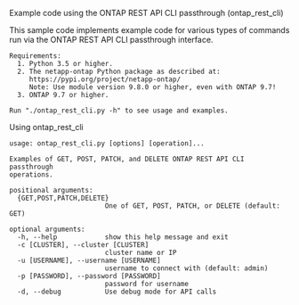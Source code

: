 Example code using the ONTAP REST API CLI passthrough (ontap_rest_cli)

This sample code implements example code for various types of commands run
via the ONTAP REST API CLI passthrough interface. 

```
Requirements:
  1. Python 3.5 or higher.
  2. The netapp-ontap Python package as described at:
     https://pypi.org/project/netapp-ontap/
     Note: Use module version 9.8.0 or higher, even with ONTAP 9.7!
  3. ONTAP 9.7 or higher.

Run "./ontap_rest_cli.py -h" to see usage and examples.
```

Using ontap_rest_cli

```
usage: ontap_rest_cli.py [options] [operation]...

Examples of GET, POST, PATCH, and DELETE ONTAP REST API CLI passthrough
operations.

positional arguments:
  {GET,POST,PATCH,DELETE}
                        One of GET, POST, PATCH, or DELETE (default: GET)

optional arguments:
  -h, --help            show this help message and exit
  -c [CLUSTER], --cluster [CLUSTER]
                        cluster name or IP
  -u [USERNAME], --username [USERNAME]
                        username to connect with (default: admin)
  -p [PASSWORD], --password [PASSWORD]
                        password for username
  -d, --debug           Use debug mode for API calls
```
